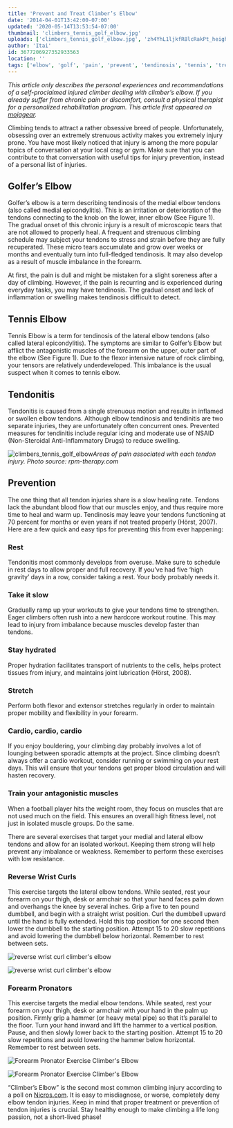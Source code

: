 ```yaml
---
title: 'Prevent and Treat Climber’s Elbow'
date: '2014-04-01T13:42:00-07:00'
updated: '2020-05-14T13:53:54-07:00'
thumbnail: 'climbers_tennis_golf_elbow.jpg'
uploads: ['climbers_tennis_golf_elbow.jpg', 'zh4YhL1ljkfR8lcRakPt_height640.jpg', 'ciMfDU3zYBaJiImhWI87_height640.jpg', 'jfWIPXl4Wbvh0K7ItnD5_height6401.jpg', '8yJqH2SM1kYu53p2m1wX_height6401.jpg']
author: 'Itai'
id: 3677206927352933563
location: ''
tags: ['elbow', 'golf', 'pain', 'prevent', 'tendinosis', 'tennis', 'treat']
---
```


*This article only describes the personal experiences and recommendations of a self-proclaimed injured climber dealing with climber’s elbow. If you already suffer from chronic pain or discomfort, consult a physical therapist for a personalized rehabilitation program. This article first appeared on [mojagear](https://mojagear.com/journal/2014/04/01/got-elbows-a-guide-to-coping-with-climbers-elbow/).*

Climbing tends to attract a rather obsessive breed of people. Unfortunately, obsessing over an extremely strenuous activity makes you extremely injury prone. You have most likely noticed that injury is among the more popular topics of conversation at your local crag or gym. Make sure that you can contribute to that conversation with useful tips for injury prevention, instead of a personal list of injuries.

## Golfer’s Elbow

Golfer’s elbow is a term describing tendinosis of the medial elbow tendons (also called medial epicondylitis). This is an irritation or deterioration of the tendons connecting to the knob on the lower, inner elbow (See Figure 1). The gradual onset of this chronic injury is a result of microscopic tears that are not allowed to properly heal. A frequent and strenuous climbing schedule may subject your tendons to stress and strain before they are fully recuperated. These micro tears accumulate and grow over weeks or months and eventually turn into full-fledged tendinosis. It may also develop as a result of muscle imbalance in the forearm.

At first, the pain is dull and might be mistaken for a slight soreness after a day of climbing. However, if the pain is recurring and is experienced during everyday tasks, you may have tendinosis. The gradual onset and lack of inflammation or swelling makes tendinosis difficult to detect.

## Tennis Elbow

Tennis Elbow is a term for tendinosis of the lateral elbow tendons (also called lateral epicondylitis). The symptoms are similar to Golfer’s Elbow but afflict the antagonistic muscles of the forearm on the upper, outer part of the elbow (See Figure 1). Due to the flexor intensive nature of rock climbing, your tensors are relatively underdeveloped. This imbalance is the usual suspect when it comes to tennis elbow.

## Tendonitis

Tendonitis is caused from a single strenuous motion and results in inflamed or swollen elbow tendons. Although elbow tendinosis and tendinitis are two separate injuries, they are unfortunately often concurrent ones. Prevented measures for tendinitis include regular icing and moderate use of NSAID (Non-Steroidal Anti-Inflammatory Drugs) to reduce swelling.

![climbers_tennis_golf_elbow](uploads/climbers_tennis_golf_elbow.jpg)*Areas of pain associated with each tendon injury. Photo source: rpm-therapy.com*

## Prevention

The one thing that all tendon injuries share is a slow healing rate. Tendons lack the abundant blood flow that our muscles enjoy, and thus require more time to heal and warm up. Tendinosis may leave your tendons functioning at 70 percent for months or even years if not treated properly (Hörst, 2007). Here are a few quick and easy tips for preventing this from ever happening:

### Rest

Tendonitis most commonly develops from overuse. Make sure to schedule in rest days to allow proper and full recovery. If you’ve had five ‘high gravity’ days in a row, consider taking a rest. Your body probably needs it.

### Take it slow

Gradually ramp up your workouts to give your tendons time to strengthen. Eager climbers often rush into a new hardcore workout routine. This may lead to injury from imbalance because muscles develop faster than tendons.

### Stay hydrated

Proper hydration facilitates transport of nutrients to the cells, helps protect tissues from injury, and maintains joint lubrication (Hörst, 2008).

### Stretch

Perform both flexor and extensor stretches regularly in order to maintain proper mobility and flexibility in your forearm.

### Cardio, cardio, cardio

If you enjoy bouldering, your climbing day probably involves a lot of lounging between sporadic attempts at the project. Since climbing doesn’t always offer a cardio workout, consider running or swimming on your rest days. This will ensure that your tendons get proper blood circulation and will hasten recovery.

### Train your antagonistic muscles

When a football player hits the weight room, they focus on muscles that are not used much on the field. This ensures an overall high fitness level, not just in isolated muscle groups. Do the same.

There are several exercises that target your medial and lateral elbow tendons and allow for an isolated workout. Keeping them strong will help prevent any imbalance or weakness. Remember to perform these exercises with low resistance.

### Reverse Wrist Curls

This exercise targets the lateral elbow tendons. While seated, rest your forearm on your thigh, desk or armchair so that your hand faces palm down and overhangs the knee by several inches. Grip a five to ten pound dumbbell, and begin with a straight wrist position. Curl the dumbbell upward until the hand is fully extended. Hold this top position for one second then lower the dumbbell to the starting position. Attempt 15 to 20 slow repetitions and avoid lowering the dumbbell below horizontal. Remember to rest between sets.

![reverse wrist curl climber's elbow](uploads/44047881418129.zh4YhL1ljkfR8lcRakPt_height640.jpg)

![reverse wrist curl climber's elbow](uploads/44047881418131.ciMfDU3zYBaJiImhWI87_height640.jpg)

### Forearm Pronators

This exercise targets the medial elbow tendons. While seated, rest your forearm on your thigh, desk or armchair with your hand in the palm up position. Firmly grip a hammer (or heavy metal pipe) so that it’s parallel to the floor. Turn your hand inward and lift the hammer to a vertical position. Pause, and then slowly lower back to the starting position. Attempt 15 to 20 slow repetitions and avoid lowering the hammer below horizontal. Remember to rest between sets.

![Forearm Pronator Exercise Climber's Elbow](uploads/44047881418127.jfWIPXl4Wbvh0K7ItnD5_height6401.jpg)

![Forearm Pronator Exercise Climber's Elbow](uploads/44047881418124.8yJqH2SM1kYu53p2m1wX_height6401.jpg)

“Climber’s Elbow” is the second most common climbing injury according to a poll on [Nicros.com](www.nicros.com). It is easy to misdiagnose, or worse, completely deny elbow tendon injuries. Keep in mind that proper treatment or prevention of tendon injuries is crucial. Stay healthy enough to make climbing a life long passion, not a short-lived phase!
